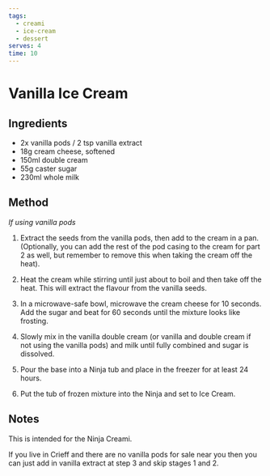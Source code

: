 ```yaml
---
tags:
  - creami
  - ice-cream
  - dessert
serves: 4
time: 10
---
```

# Vanilla Ice Cream
## Ingredients

- 2x vanilla pods / 2 tsp vanilla extract
- 18g cream cheese, softened
- 150ml double cream
- 55g caster sugar
- 230ml whole milk

## Method

*If using vanilla pods*
1. Extract the seeds from the vanilla pods, then add to the cream in a pan. (Optionally, you can add the rest of the pod casing to the cream for part 2 as well, but remember to remove this when taking the cream off the heat).
2. Heat the cream while stirring until just about to boil and then take off the heat. This will extract the flavour from the vanilla seeds.


3. In a microwave-safe bowl, microwave the cream cheese for 10 seconds. Add the sugar and beat for 60 seconds until the mixture looks like frosting.
4. Slowly mix in the vanilla double cream (or vanilla and double cream if not using the vanilla pods) and milk until fully combined and sugar is dissolved.
5. Pour the base into a Ninja tub and place in the freezer for at least 24 hours.
6. Put the tub of frozen mixture into the Ninja and set to Ice Cream.

## Notes

This is intended for the Ninja Creami.

If you live in Crieff and there are no vanilla pods for sale near you then you can just add in vanilla extract at step 3 and skip stages 1 and 2.